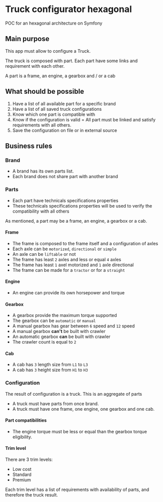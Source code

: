 # Truck configurator hexagonal
POC for an hexagonal architecture on Symfony

## Main purpose

This app must allow to configure a Truck.

The truck is composed with part.
Each part have some links and requirement with each other.

A part is a frame, an engine, a gearbox and / or a cab

## What should be possible

1. Have a list of all available part for a specific brand
2. Have a list of all saved truck configurations
3. Know which one part is compatible with
4. Know if the configuration is valid = All part must be linked and satisfy requirements with all others.
5. Save the configuration on file or in external source

## Business rules

### Brand

- A brand has its own parts list.
- Each brand does not share part with another brand

### Parts

- Each part have technicals specifications properties
- These technicals specifications properties will be used to verify the compatibility with all others

As mentioned, a part may be a frame, an engine, a gearbox or a cab.

#### Frame

- The frame is composed to the frame itself and a configuration of axles
- Each axle can be `motorized`, `directional` or `simple`
- An axle can be `liftable`  or not
- The frame has least `2` axles and less or equal `4` axles
- The frame has least `1` axel motorized and `1` axle directional
- The frame can be made for a `tractor` or for a `straight`

#### Engine

- An engine can provide its own horsepower and torque

#### Gearbox

- A gearbox provide the maximum torque supported
- The gearbox can be `automatic` or `manual`
- A manual gearbox has gear between `6` speed and `12` speed
- A manual gearbox __can't__ be built with crawler
- An automatic gearbox __can__ be built with crawler
- The crawler count is equal to `2`

#### Cab

- A cab has `3` length size from `L1` to `L3`
- A cab has `3` height size from `H1` to `H3`

### Configuration

The result of configuration is a truck.
This is an aggregate of parts

- A truck must have parts from once brand.
- A truck must have one frame, one engine, one gearbox and one cab.

#### Part compatibilities

- The engine torque must be less or equal than the gearbox torque eligibility. 

#### Trim level

There are 3 trim levels: 

- Low cost
- Standard
- Premium

Each trim level has a list of requirements with availability of parts, and therefore the truck result.